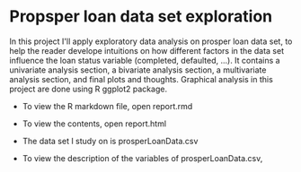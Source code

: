 # Propsper loan data set exploration

In this project I'll apply exploratory data analysis on prosper loan data set, to help the reader develope intuitions on how different factors in the data set influence the loan status variable (completed, defaulted, ...). It contains a univariate analysis section, a bivariate analysis section, a multivariate analysis section, and final plots and thoughts. Graphical analysis in this project are done using R ggplot2 package.

* To view the R markdown file, open report.rmd

* To view the contents, open report.html

* The data set I study on is prosperLoanData.csv

* To view the description of the variables of prosperLoanData.csv, 
